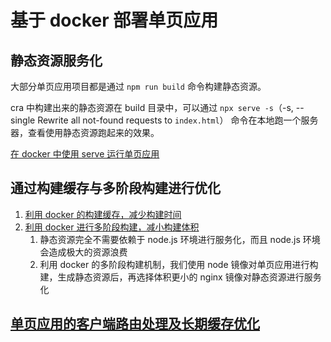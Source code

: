 # 基于 docker 部署单页应用

## 静态资源服务化

大部分单页应用项目都是通过 `npm run build` 命令构建静态资源。

cra 中构建出来的静态资源在 build 目录中，可以通过 `npx serve -s`（-s, --single Rewrite all not-found requests to `index.html`） 命令在本地跑一个服务器，查看使用静态资源跑起来的效果。

[在 docker 中使用 serve 运行单页应用](https://github.com/tangzhenming/DevOps/blob/main/deploy_spa/cra.Dockerfile)

## 通过构建缓存与多阶段构建进行优化

1. [利用 docker 的构建缓存，减少构建时间](https://github.com/tangzhenming/DevOps/blob/main/deploy_spa/cra_refactor_time.Dockerfile)
2. [利用 docker 进行多阶段构建，减小构建体积](https://github.com/tangzhenming/DevOps/blob/main/deploy_spa/cra_refactor_size.Dockerfile)
   1. 静态资源完全不需要依赖于 node.js 环境进行服务化，而且 node.js 环境会造成极大的资源浪费
   2. 利用 docker 的多阶段构建机制，我们使用 node 镜像对单页应用进行构建，生成静态资源后，再选择体积更小的 nginx 镜像对静态资源进行服务化

## [单页应用的客户端路由处理及长期缓存优化](https://github.com/tangzhenming/DevOps/tree/main/deploy_spa/cra_final.Dockerfile)
